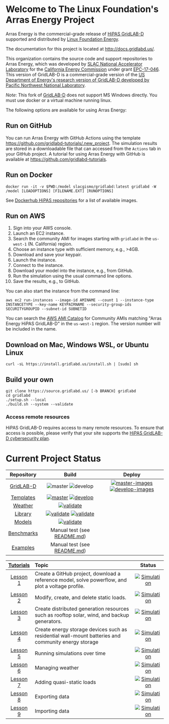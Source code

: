 # Welcome to The Linux Foundation's Arras Energy Project

Arras Energy is the commercial-grade release of [HiPAS GridLAB-D](https://www.energizeinnovation.fund/projects/hipas-gridlab-d-high-performance-agent-based-simulation-using-gridlab-d) supported and distributed by [Linux Foundation Energy](https://lfenergy.org).

The documentation for this project is located at http://docs.gridlabd.us/.

This organization contains the source code and support repositories to Arras Energy, which was developed by [SLAC National Accelerator Laboratory](https://slac.stanford.edu) for the [California Energy Commission](https://www.energy.ca.gov) under grant [EPC-17-046](https://www.energy.ca.gov/filebrowser/download/1147).  This version of GridLAB-D is a commercial-grade version of the [US Department of Energy's research version of GridLAB-D developed by Pacific Northwest National Laboratory](https://github.com/gridlab-d/gridlab-d).

*Note*: This fork of [GridLAB-D](https://github.com/gridlab-d/gridlab-d) does not support MS Windows directly. You must use docker or a virtual machine running linux.

The following options are available for using Arras Energy:

## Run on GitHub

You can run Arras Energy with GitHub Actions using the template https://github.com/gridlabd-tutorials/.new_project. The simulation results are stored in a downloadable file that can accessed from the `Actions` tab in your GitHub project. A tutorial for using Arras Energy with GitHub is available at https://github.com/gridlabd-tutorials.

## Run on Docker

~~~
docker run -it -v $PWD:/model slacgismo/gridlabd:latest gridlabd -W /model [LOADOPTIONS] [FILENAME.EXT] [RUNOPTIONS]
~~~

See [Dockerhub HiPAS repositories](https://hub.docker.com/r/hipas/gridlabd/tags) for a list of available images.

## Run on AWS

1. Sign into your AWS console.
2. Launch an EC2 instance.
3. Search the community AMI for images starting with `gridlabd` in the `us-west-1` (N. California) region.
4. Choose an instance type with sufficient memory, e.g., >4GB.
5. Download and save your keypair.
6. Launch the instance.
7. Connect to the instance.
8. Download your model into the instance, e.g., from GitHub.
9. Run the simulation using the usual command line options.
10. Save the results, e.g., to GitHub.

You can also start the instance from the command line:

~~~
aws ec2 run-instances --image-id AMINAME --count 1 --instance-type INSTANCETYPE --key-name KEYPAIRNAME --security-group-ids SECURITYGROUPID --subnet-id SUBNETID
~~~

You can search the [AWS AMI Catalog](https://us-west-1.console.aws.amazon.com/ec2/home?AMICatalog%3A=&region=us-west-1#AMICatalog:) for Community AMIs matching "Arras Energy HiPAS GridLAB-D" in the `us-west-1` region. The version number will be included in the name.

## Download on Mac, Windows WSL, or Ubuntu Linux

~~~
curl -sL https://install.gridlabd.us/install.sh | [sudo] sh
~~~

## Build your own

~~~
git clone https://source.gridlabd.us/ [-b BRANCH] gridlabd
cd gridlabd
./setup.sh --local
./build.sh --system --validate
~~~

### Access remote resources

HiPAS GridLAB-D requires access to many remote resources. To ensure that access is possible, please verify that your site supports the [HiPAS GridLAB-D cybersecurity plan](/CYBERSECURITY.md).

# Current Project Status

| Repository | Build | Deploy |
| :---: | :---: | :---: |
| [GridLAB-D](https://github.com/arras-energy/gridlabd) | ![master](https://github.com/arras-energy/gridlabd/actions/workflows/master.yml/badge.svg?branch=master) ![develop](https://github.com/arras-energy/gridlabd/workflows/develop/badge.svg?branch=develop) | [![master-images](https://github.com/arras-energy/gridlabd/actions/workflows/master-image.yml/badge.svg)](https://github.com/arras-energy/gridlabd/actions/workflows/master-image.yml) [![develop-images](https://github.com/arras-energy/gridlabd/actions/workflows/develop-image.yml/badge.svg)](https://github.com/arras-energy/gridlabd/actions/workflows/develop-image.yml) |
| [Templates](https://github.com/arras-energy/gridlabd-template) | [![master](https://github.com/arras-energy/gridlabd-template/actions/workflows/master.yml/badge.svg)](https://github.com/arras-energy/gridlabd-template/actions/workflows/master.yml) [![develop](https://github.com/arras-energy/gridlabd-template/actions/workflows/develop.yml/badge.svg)](https://github.com/arras-energy/gridlabd-template/actions/workflows/develop.yml)
| [Weather](https://github.com/arras-energy/gridlabd-weather) | [![validate](https://github.com/arras-energy/gridlabd-weather/actions/workflows/validate.yml/badge.svg)](https://github.com/arras-energy/gridlabd-weather/actions/workflows/validate.yml)
| [Library](https://github.com/arras-energy/gridlabd-library) | [![validate](https://github.com/arras-energy/gridlabd-library/actions/workflows/master.yml/badge.svg)](https://github.com/arras-energy/gridlabd-library/actions/workflows/master.yml) [![validate](https://github.com/arras-energy/gridlabd-library/actions/workflows/develop.yml/badge.svg)](https://github.com/arras-energy/gridlabd-library/actions/workflows/develop.yml)
| [Models](https://github.com/arras-energy/gridlabd-models) | [![validate](https://github.com/arras-energy/gridlabd-models/actions/workflows/validate.yml/badge.svg)](https://github.com/arras-energy/gridlabd-models/actions/workflows/validate.yml)
| [Benchmarks](https://github.com/arras-energy/gridlabd-benchmarks) | Manual test (see [README.md](https://github.com/arras-energy/gridlabd-benchmarks/blob/main/README.md))
| [Examples](https://github.com/arras-energy/gridlabd-examples) | Manual test (see [README.md](https://github.com/arras-energy/gridlabd-examples/blob/master/README.md))

| [Tutorials](https://github.com/gridlabd-tutorials) | Topic | Status |
| :---: | :--- | :---: |
| [Lesson 1](https://github.com/gridlabd-tutorials/lesson-1) | Create a GitHub project, download a reference model, solve powerflow, and plot a voltage profile. | [![Simulation](https://github.com/gridlabd-tutorials/lesson-1/actions/workflows/main.yml/badge.svg)](https://github.com/gridlabd-tutorials/lesson-1/actions/workflows/main.yml)
| [Lesson 2](https://github.com/gridlabd-tutorials/lesson-2) | Modify, create, and delete static loads. | [![Simulation](https://github.com/gridlabd-tutorials/lesson-2/actions/workflows/main.yml/badge.svg)](https://github.com/gridlabd-tutorials/lesson-2/actions/workflows/main.yml)
| [Lesson 3](https://github.com/gridlabd-tutorials/lesson-3) | Create distributed generation resources such as rooftop solar, wind, and backup generators. | [![Simulation](https://github.com/gridlabd-tutorials/lesson-3/actions/workflows/main.yml/badge.svg)](https://github.com/gridlabd-tutorials/lesson-3/actions/workflows/main.yml)
| [Lesson 4](https://github.com/gridlabd-tutorials/lesson-4) | Create energy storage devices such as residential wall-mount batteries and community energy storage | [![Simulation](https://github.com/gridlabd-tutorials/lesson-4/actions/workflows/main.yml/badge.svg)](https://github.com/gridlabd-tutorials/lesson-4/actions/workflows/main.yml)
| [Lesson 5](https://github.com/gridlabd-tutorials/lesson-5) | Running simulations over time | [![Simulation](https://github.com/gridlabd-tutorials/lesson-5/actions/workflows/main.yml/badge.svg)](https://github.com/gridlabd-tutorials/lesson-5/actions/workflows/main.yml)
| [Lesson 6](https://github.com/gridlabd-tutorials/lesson-6) | Managing weather | [![Simulation](https://github.com/gridlabd-tutorials/lesson-6/actions/workflows/main.yml/badge.svg)](https://github.com/gridlabd-tutorials/lesson-6/actions/workflows/main.yml)
| [Lesson 7](https://github.com/gridlabd-tutorials/lesson-7) | Adding quasi-static loads | [![Simulation](https://github.com/gridlabd-tutorials/lesson-7/actions/workflows/main.yml/badge.svg)](https://github.com/gridlabd-tutorials/lesson-7/actions/workflows/main.yml)
| [Lesson 8](https://github.com/gridlabd-tutorials/lesson-8) | Exporting data | [![Simulation](https://github.com/gridlabd-tutorials/lesson-8/actions/workflows/main.yml/badge.svg)](https://github.com/gridlabd-tutorials/lesson-8/actions/workflows/main.yml)
| [Lesson 9](https://github.com/gridlabd-tutorials/lesson-9) | Importing data | [![Simulation](https://github.com/gridlabd-tutorials/lesson-9/actions/workflows/main.yml/badge.svg)](https://github.com/gridlabd-tutorials/lesson-9/actions/workflows/main.yml)

